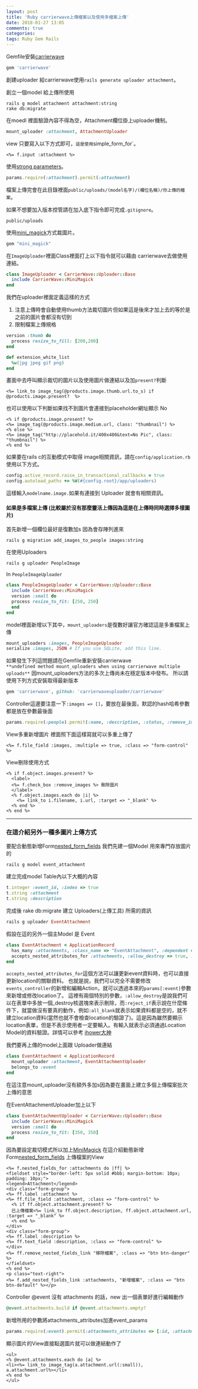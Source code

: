 ```yaml
---
layout: post
title: 'Ruby carrierwave上傳檔案以及使用多檔案上傳'
date: 2018-01-27 13:05
comments: true
categories:
tags: Ruby Gem Rails
---
```

Gemfile安裝[carrierwave](https://github.com/carrierwaveuploader/carrierwave)
```rb
gem 'carrierwave'
```
創建uploader 給carrierwave使用`rails generate uploader attachment`。

創立一個model 給上傳所使用
```
rails g model attachment attachment:string
rake db:migrate
```
在moedl 裡面驗證內容不得為空，Attachment欄位掛上uploader機制。
```rb
mount_uploader :attachment, AttachmentUploader
```
view 只要寫入以下方式即可，`這是使用`simple_form_for`。
```erb
<%= f.input :attachment %>
```
使用[strong parameters](https://edgeguides.rubyonrails.org/action_controller_overview.html#strong-parameters)。
```rb
params.require(:attachment).permit(:attachment)
```
檔案上傳完會在此目錄裡面`public/uploads/(model名字)/(欄位名稱)/你上傳的檔案`。

如果不想要加入版本控管請在加入底下指令即可完成`.gitignore`。
```
public/uploads
```
使用[mini_magick](https://github.com/minimagick/minimagick)方式裁圖片。
```rb
gem "mini_magick"
```
在`ImageUploader`裡面Class裡面打上以下指令就可以藉由 carrierwave去做使用連結。
```rb
class ImageUploader < CarrierWave::Uploader::Base
  include CarrierWave::MiniMagick
end
```
我們在uploader裡面定義這樣的方式
1. 注意上傳時會自動使用thumb方法裁切圖片但如果這是後來才加上去的等於是之前的圖片會都沒有切到
2. 限制檔案上傳規格

```rb
version :thumb do
  process resize_to_fill: [200,200]
end

def extension_white_list
  %w(jpg jpeg gif png)
end
```
畫面中去呼叫顯示裁切的圖片以及使用圖片做連結以及加`present?`判斷
```erb
<%= link_to image_tag(@products.image.thumb.url.to_s) if @products.image.present?  %>
```
也可以使用以下判斷如果找不到圖片會連接到placeholder網址顯示 No
```erb
<% if @products.image.present? %>
<%= image_tag(@products.image.medium.url, class: "thumbnail") %>
<% else %>
<%= image_tag("http://placehold.it/400x400&text=No Pic", class: "thumbnail") %>
<% end %>
```
如果要在rails c的互動模式中取得 image相關資訊，請在`config/application.rb`使用以下方式。
```rb
config.active_record.raise_in_transactional_callbacks = true
config.autoload_paths += %W(#{config.root}/app/uploaders)
```
這樣輸入`modelname.image.`如果有連接到 Uploader 就會有相關資訊。
#### 如果是多檔案上傳 (比較屬於沒有那麼靈活上傳因為這是在上傳時同時選擇多樣圖片)
首先新增一個欄位最好是復數加s 因為會存陣列進來
```
rails g migration add_images_to_people images:string
```
在使用Uploaders
```
rails g uploader PeopleImage
```
In `PeopleImageUploader`
```rb
class PeopleImageUploader < CarrierWave::Uploader::Base
  include CarrierWave::MiniMagick
  version :small do
  process resize_to_fit: [250, 250]
  end
end
```
model裡面新增以下其中，`mount_uploaders`是復數好讓官方確認這是多重檔案上傳
```rb
mount_uploaders :images, PeopleImageUploader
serialize :images, JSON # If you use SQLite, add this line.
```
如果發生下列這問題請在Gemfile重新安裝carrierwave<br>
`**undefined method mount_uploaders when using carrierwave multiple uploads**`
因mount_uploaders方法的多次上傳尚未在穩定版本中發布。
所以請使用下列方式安裝取得最新版本
```rb
gem 'carrierwave', github: 'carrierwaveuploader/carrierwave'
```
Controller這邊要注意一下`:images => []`，要放在最後面，默認的hash哈希參數都是放在參數最後面
```rb
params.require(:people).permit(:name, :description, :status, :remove_images , :images => [])
```
View多重新增圖片 裡面照下面這樣寫就可以多重上傳了
```erb
<%= f.file_field :images, :multiple => true, :class => "form-control" %>
```
View刪除使用方式
```erb
<% if f.object.images.present? %>
  <label>
  <%= f.check_box :remove_images %> 刪除圖片
  </label>
  <% f.object.images.each do |i| %>
    <%= link_to i.filename, i.url, :target => "_blank" %>
  <% end %>
<% end %>
```
***
### 在這介紹另外一種多圖片上傳方式
要配合動態新增Form[nested_form_fields](https://github.com/ncri/nested_form_fields)
我們先建一個Model 用來專門存放圖片的
```
rails g model event_attachment
```
建立完成model Table內以下大概的內容
```rb
t.integer :event_id, :index => true
t.string :attachment
t.string :description
```
完成後 rake db:migrate
建立 Uploaders(上傳工具) 所需的資訊
```rb
rails g uploader EventAttachment
```
假設在這的另外一個主Model 是 Event
```rb
class EventAttachment < ApplicationRecord
  has_many :attachments, :class_name => "EventAttachment", :dependent => :destroy
  accepts_nested_attributes_for :attachments, :allow_destroy => true, :reject_if => :all_blank
end
```
`accepts_nested_attributes_for`這個方法可以讓更新event資料時，也可以直接更新location的關聯資料。
也就是說，我們可以完全不需要修改`events_controller`的新增和編輯Action，就可以透過本來的`params[:event]`參數來新增或修改location了。
這裡有兩個特別的參數，`:allow_destroy`是說我們可以在表單中多放一個_destroy核選塊來表示刪除，而`:reject_if`表示說在什麼條件下，就當做沒有要真的動作，例如`:all_blank`就表示如果資料都是空的，就不建立location資料(當然也就不會檢查location的驗證了)。這是因為雖然要顯示location表單，但是不表示使用者一定要輸入。有輸入就表示必須通過Location Model的資料驗證。詳情可以參考 [ihower大神](https://ihower.tw/rails/restful-practices.html)

我們要再上傳的model上面跟 Uploader做連結
```rb
class EventAttachment < ApplicationRecord
  mount_uploader :attachment, EventAttachmentUploader
  belongs_to :event
end
```
在這注意mount_uploader沒有額外多加s因為要在畫面上建立多個上傳檔案批次上傳的意思

在EventAttachmentUploader加上以下
```rb
class EventAttachmentUploader < CarrierWave::Uploader::Base
  include CarrierWave::MiniMagick
  version :small do
  process resize_to_fit: [350, 350]
end
```
因為要設定裁切模式所以加上[MiniMagick](https://github.com/minimagick/minimagick)
在這介紹動態新增Form[nested_form_fields](https://github.com/ncri/nested_form_fields)
上傳檔案的View
```erb
<%= f.nested_fields_for :attachments do |ff| %>
<fieldset style="border-left: 5px solid #bbb; margin-bottom: 10px; padding: 10px;">
<legend>Attachment</legend>
<div class="form-group">
<%= ff.label :attachment %>
<%= ff.file_field :attachment, :class => "form-control" %>
  <% if ff.object.attachment.present? %>
  已上傳檔案<%= link_to ff.object.description, ff.object.attachment.url, :target => "_blank" %>
  <% end %>
</div>
<div class="form-group">
<%= ff.label :description %>
<%= ff.text_field :description, :class => "form-control" %>
</div>
<%= ff.remove_nested_fields_link "移除檔案", :class => "btn btn-danger" %>
</fieldset>
<% end %>
<p class="text-right">
<%= f.add_nested_fields_link :attachments, "新增檔案", :class => "btn btn-default" %></p>
```
Controller @event 沒有 attachments 的話，new 出一個表單好進行編輯動作
```rb
@event.attachments.build if @event.attachments.empty?
```
新增所用的參數將attachments_attributes加進event_params
```rb
params.require(:event).permit(:attachments_attributes => [:id, :attachment, :description, :_destroy])
```
顯示圖片的View直接點選圖片就可以做連結動作了
```erb
<ul>
<% @event.attachments.each do |a| %>
<li><%= link_to image_tag(a.attachment.url(:small)), a.attachment.url%></li>
<% end %>
</ul>
```